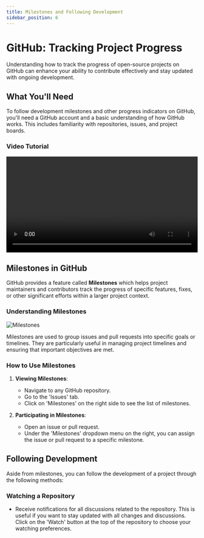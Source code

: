 ```yaml
---
title: Milestones and Following Development
sidebar_position: 6
---
```


# GitHub: Tracking Project Progress

Understanding how to track the progress of open-source projects on GitHub can enhance your ability to contribute effectively and stay updated with ongoing development.

## What You'll Need

To follow development milestones and other progress indicators on GitHub, you'll need a GitHub account and a basic understanding of how GitHub works. This includes familiarity with repositories, issues, and project boards.

### Video Tutorial

<video width="100%" height="auto" controls>
  <source src="/img/development-tracking-tutorial.mp4" type="video/mp4" />
  Your browser does not support the video tag.
</video>

## Milestones in GitHub

GitHub provides a feature called **Milestones** which helps project maintainers and contributors track the progress of specific features, fixes, or other significant efforts within a larger project context.

### Understanding Milestones

![Milestones](/img/milestone-gif.gif)

Milestones are used to group issues and pull requests into specific goals or timelines. They are particularly useful in managing project timelines and ensuring that important objectives are met.

### How to Use Milestones

1. **Viewing Milestones**:
   - Navigate to any GitHub repository.
   - Go to the 'Issues' tab.
   - Click on 'Milestones' on the right side to see the list of milestones.

2. **Participating in Milestones**:
   - Open an issue or pull request.
   - Under the 'Milestones' dropdown menu on the right, you can assign the issue or pull request to a specific milestone.

## Following Development

Aside from milestones, you can follow the development of a project through the following methods:

### Watching a Repository

- Receive notifications for all discussions related to the repository. This is useful if you want to stay updated with all changes and discussions. Click on the 'Watch' button at the top of the repository to choose your watching preferences.
